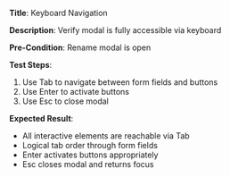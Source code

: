 **Title**: Keyboard Navigation

**Description**: Verify modal is fully accessible via keyboard

**Pre-Condition**: Rename modal is open

**Test Steps**:
1. Use Tab to navigate between form fields and buttons
2. Use Enter to activate buttons
3. Use Esc to close modal

**Expected Result**:
- All interactive elements are reachable via Tab
- Logical tab order through form fields
- Enter activates buttons appropriately
- Esc closes modal and returns focus